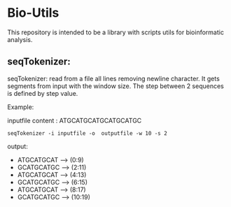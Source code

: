 # Bio-Utils
This repository is intended to be a library with scripts utils for bioinformatic analysis.

## seqTokenizer:
seqTokenizer: read from a file all lines removing newline character. It gets segments from input with the window size. The step between 2 sequences is defined by step value.

Example:

inputfile content : ATGCATGCATGCATGCATGC

`seqTokenizer -i inputfile -o  outputfile -w 10 -s 2`

output:

 * ATGCATGCAT --> (0:9)
 * GCATGCATGC --> (2:11)
 * ATGCATGCAT --> (4:13)
 * GCATGCATGC --> (6:15)
 * ATGCATGCAT --> (8:17)
 * GCATGCATGC --> (10:19)
  
  
